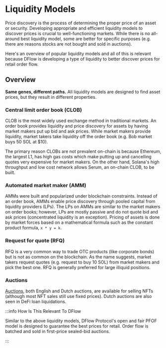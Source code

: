 # Liquidity Models

Price discovery is the process of determining the proper price of an asset or security. Developing appropriate and efficient liquidity models to discover prices is crucial to well-functioning markets. While there is no all-around best liquidity model, some are better for specific purposes (e.g. there are reasons stocks are not bought and sold in auctions).

Here's an overview of popular liquidity models and all of this is relevant because DFlow is developing a type of liquidity to better discover prices for retail order flow.

## Overview

**Same genes, different paths.** All liquidity models are designed to find asset prices, but they result in different properties.

### Central limit order book (CLOB)

CLOB is the most widely used exchange method in traditional markets. An order book provides liquidity and price discovery for assets by having market makers put up bid and ask prices. While market makers provide liquidity, market takers take liquidity off the order book (e.g. Bob market buys 50 SOL at $10).

The primary reason CLOBs are not prevalent on-chain is because Ethereum, the largest L1, has high gas costs which make putting up and cancelling quotes very expensive for market makers. On the other hand, Solana's high throughput and low cost network allows Serum, an on-chain CLOB, to be built.

### Automated market maker (AMM)

AMMs were built and popularized under blockchain constraints. Instead of an order book, AMMs enable price discovery through pooled capital from liquidity providers (LPs). The LPs on AMMs are similar to the market makers on order books; however, LPs are mostly passive and do not quote bid and ask prices (concentrated liquidity is an exception). Pricing of assets is done by market forces based on a mathematical formula such as the constant product formula, `x * y = k`.

### Request for quote (RFQ)

RFQ is a very common way to trade OTC products (like corporate bonds) but is not as common on the blockchain. As the name suggests, market takers request quotes (e.g. request to buy 10 SOL) from market makers and pick the best one. RFQ is generally preferred for large illiquid positions.

### Auctions

[Auctions](https://blogs.cornell.edu/info2040/2021/11/29/four-common-types-of-auctions/), both English and Dutch auctions, are available for selling NFTs (although most NFT sales still use fixed prices). Dutch auctions are also seen in DeFi loan liquidations.

:::info How Is This Relevant To DFlow

Similar to the above liquidity models, DFlow Protocol's open and fair PFOF model is designed to guarantee the best prices for retail. Order flow is batched and sold in first-price sealed-bid auctions.

:::
